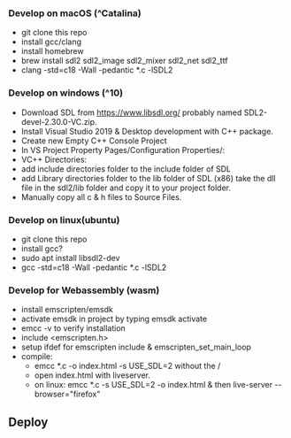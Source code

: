 ### Develop on macOS (^Catalina)

- git clone this repo
- install gcc/clang
- install homebrew
- brew install sdl2 sdl2_image sdl2_mixer sdl2_net sdl2_ttf
- clang -std=c18 -Wall -pedantic \*.c -lSDL2

### Develop on windows (^10)

- Download SDL from https://www.libsdl.org/
  probably named SDL2-devel-2.30.0-VC.zip.
- Install Visual Studio 2019 & Desktop development with C++ package.
- Create new Empty C++ Console Project
- In VS Project Property Pages/Configuration Properties/:
- VC++ Directories:
- add include directories folder to the include folder of SDL
- add Library directories folder to the lib folder of SDL (x86)
  take the dll file in the sdl2/lib folder and copy it to your project folder.
- Manually copy all c & h files to Source Files.

### Develop on linux(ubuntu)

- git clone this repo
- install gcc?
- sudo apt install libsdl2-dev
- gcc -std=c18 -Wall -pedantic \*.c -lSDL2

### Develop for Webassembly (wasm)

- install emscripten/emsdk
- activate emsdk in project by typing emsdk activate
- emcc -v to verify installation
- include <emscripten.h>
- setup ifdef for emscripten include & emscripten_set_main_loop
- compile:
  - emcc \*.c -o index.html -s USE_SDL=2 without the /
  - open index.html with liveserver.
  - on linux: emcc *.c -s USE_SDL=2 -o index.html & then live-server --browser="firefox"

## Deploy
